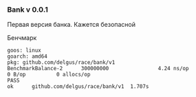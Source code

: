 ### Bank v 0.0.1

Первая версия банка. Кажется безопасной

Бенчмарк
```
goos: linux
goarch: amd64
pkg: github.com/delgus/race/bank/v1
BenchmarkBalance-2      300000000                4.24 ns/op            0 B/op          0 allocs/op
PASS
ok      github.com/delgus/race/bank/v1  1.707s
```